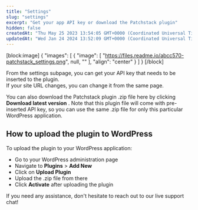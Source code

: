 ```yaml
---
title: "Settings"
slug: "settings"
excerpt: "Get your app API key or download the Patchstack plugin"
hidden: false
createdAt: "Thu May 25 2023 13:54:05 GMT+0000 (Coordinated Universal Time)"
updatedAt: "Wed Jan 24 2024 13:52:09 GMT+0000 (Coordinated Universal Time)"
---
```

[block:image]
{
  "images": [
    {
      "image": [
        "https://files.readme.io/abcc570-patchstack_settings.png",
        null,
        ""
      ],
      "align": "center"
    }
  ]
}
[/block]


From the settings subpage, you can get your API key that needs to be inserted to the plugin.  
If your site URL changes, you can change it from the same page.

You can also download the Patchstack plugin .zip file here by clicking **Download latest version** . Note that this plugin file will come with pre-inserted API key, so you can use the same .zip file for only this particular WordPress application.

## How to upload the plugin to WordPress

To upload the plugin to your WordPress application:

- Go to your WordPress administration page
- Navigate to **Plugins** > **Add New**
- Click on **Upload Plugin**
- Upload the .zip file from there
- Click **Activate** after uploading the plugin

If you need any assistance, don't hesitate to reach out to our live support chat!
